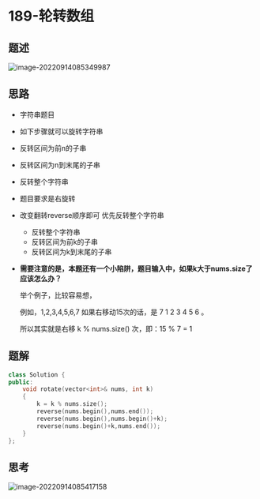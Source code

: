 # 189-轮转数组

## 题述

![image-20220914085349987](https://happygoing.oss-cn-beijing.aliyuncs.com/img/image-20220914085349987.png)

## 思路

- 字符串题目
- 如下步骤就可以旋转字符串
- 反转区间为前n的子串
- 反转区间为n到末尾的子串
- 反转整个字符串



- 题目要求是右旋转

- 改变翻转reverse顺序即可 优先反转整个字符串

  - 反转整个字符串
  - 反转区间为前k的子串
  - 反转区间为k到末尾的子串

- **需要注意的是，本题还有一个小陷阱，题目输入中，如果k大于nums.size了应该怎么办？**

  举个例子，比较容易想，

  例如，1,2,3,4,5,6,7  如果右移动15次的话，是 7 1 2 3 4 5 6  。

  所以其实就是右移 k % nums.size() 次，即：15 % 7 = 1

## 题解

```C++
class Solution {
public:
    void rotate(vector<int>& nums, int k) 
    {
        k = k % nums.size();
        reverse(nums.begin(),nums.end());
        reverse(nums.begin(),nums.begin()+k);
        reverse(nums.begin()+k,nums.end());
    }
};
```



## 思考

![image-20220914085417158](https://happygoing.oss-cn-beijing.aliyuncs.com/img/image-20220914085417158.png)